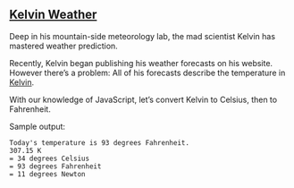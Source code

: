 ## **[Kelvin Weather](https://www.codecademy.com/courses/introduction-to-javascript/projects/kelvin-weather-javascript)**

Deep in his mountain-side meteorology lab, the mad scientist Kelvin has mastered weather prediction.

Recently, Kelvin began publishing his weather forecasts on his website. However there’s a problem: All of his forecasts describe the temperature in [Kelvin](https://en.wikipedia.org/wiki/Kelvin).

With our knowledge of JavaScript, let’s convert Kelvin to Celsius, then to Fahrenheit.

Sample output:


```
Today's temperature is 93 degrees Fahrenheit.
307.15 K
= 34 degrees Celsius
= 93 degrees Fahrenheit
= 11 degrees Newton
```

